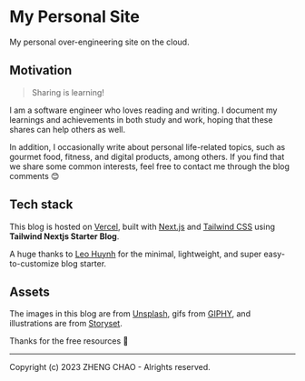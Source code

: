 # My Personal Site

My personal over-engineering site on the cloud.

## Motivation

> Sharing is learning!

I am a software engineer who loves reading and writing. I document my learnings and achievements in both study and work, hoping that these shares can help others as well.

In addition, I occasionally write about personal life-related topics, such as gourmet food, fitness, and digital products, among others. If you find that we share some common interests, feel free to contact me through the blog comments 😊

## Tech stack

This blog is hosted on [Vercel](https://vercel.com/), built with [Next.js](https://nextjs.org/) and [Tailwind CSS](https://tailwindcss.com/) using **Tailwind Nextjs Starter Blog**.

A huge thanks to [Leo Huynh](https://github.com/hta218/leohuynh.dev) for the minimal, lightweight, and super easy-to-customize blog starter.

## Assets

The images in this blog are from [Unsplash](https://unsplash.com/), gifs from [GIPHY](https://giphy.com/), and illustrations are from [Storyset](https://storyset.com/).

Thanks for the free resources 🙏

---

Copyright (c) 2023 ZHENG CHAO - Alrights reserved.
